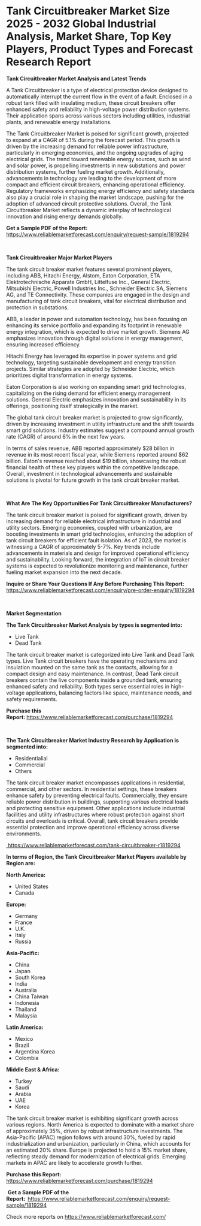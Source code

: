 <p><h1>Tank Circuitbreaker Market Size 2025 - 2032 Global Industrial Analysis, Market Share, Top Key Players, Product Types and Forecast Research Report</h1></p><p><strong>Tank Circuitbreaker Market Analysis and Latest Trends</strong></p>
<p><p>A Tank Circuitbreaker is a type of electrical protection device designed to automatically interrupt the current flow in the event of a fault. Enclosed in a robust tank filled with insulating medium, these circuit breakers offer enhanced safety and reliability in high-voltage power distribution systems. Their application spans across various sectors including utilities, industrial plants, and renewable energy installations.</p><p>The Tank Circuitbreaker Market is poised for significant growth, projected to expand at a CAGR of 5.1% during the forecast period. This growth is driven by the increasing demand for reliable power infrastructure, particularly in emerging economies, and the ongoing upgrades of aging electrical grids. The trend toward renewable energy sources, such as wind and solar power, is propelling investments in new substations and power distribution systems, further fueling market growth. Additionally, advancements in technology are leading to the development of more compact and efficient circuit breakers, enhancing operational efficiency. Regulatory frameworks emphasizing energy efficiency and safety standards also play a crucial role in shaping the market landscape, pushing for the adoption of advanced circuit protective solutions. Overall, the Tank Circuitbreaker Market reflects a dynamic interplay of technological innovation and rising energy demands globally.</p></p>
<p><strong>Get a Sample PDF of the Report:&nbsp;</strong> <a href="https://www.reliablemarketforecast.com/enquiry/request-sample/1819294?utm_campaign=2255&utm_medium=2&utm_source=Github&utm_content=ia&utm_term=14022025&utm_id=tank-circuitbreaker">https://www.reliablemarketforecast.com/enquiry/request-sample/1819294</a></p>
<p>&nbsp;</p>
<p><strong>Tank Circuitbreaker Major Market Players</strong></p>
<p><p>The tank circuit breaker market features several prominent players, including ABB, Hitachi Energy, Alstom, Eaton Corporation, ETA Elektrotechnische Apparate GmbH, Littelfuse Inc., General Electric, Mitsubishi Electric, Powell Industries Inc., Schneider Electric SA, Siemens AG, and TE Connectivity. These companies are engaged in the design and manufacturing of tank circuit breakers, vital for electrical distribution and protection in substations.</p><p>ABB, a leader in power and automation technology, has been focusing on enhancing its service portfolio and expanding its footprint in renewable energy integration, which is expected to drive market growth. Siemens AG emphasizes innovation through digital solutions in energy management, ensuring increased efficiency.</p><p>Hitachi Energy has leveraged its expertise in power systems and grid technology, targeting sustainable development and energy transition projects. Similar strategies are adopted by Schneider Electric, which prioritizes digital transformation in energy systems.</p><p>Eaton Corporation is also working on expanding smart grid technologies, capitalizing on the rising demand for efficient energy management solutions. General Electric emphasizes innovation and sustainability in its offerings, positioning itself strategically in the market.</p><p>The global tank circuit breaker market is projected to grow significantly, driven by increasing investment in utility infrastructure and the shift towards smart grid solutions. Industry estimates suggest a compound annual growth rate (CAGR) of around 6% in the next few years.</p><p>In terms of sales revenue, ABB reported approximately $28 billion in revenue in its most recent fiscal year, while Siemens reported around $62 billion. Eaton's revenue reached about $19 billion, showcasing the robust financial health of these key players within the competitive landscape. Overall, investment in technological advancements and sustainable solutions is pivotal for future growth in the tank circuit breaker market.</p></p>
<p>&nbsp;</p>
<p><strong>What Are The Key Opportunities For Tank Circuitbreaker Manufacturers?</strong></p>
<p><p>The tank circuit breaker market is poised for significant growth, driven by increasing demand for reliable electrical infrastructure in industrial and utility sectors. Emerging economies, coupled with urbanization, are boosting investments in smart grid technologies, enhancing the adoption of tank circuit breakers for efficient fault isolation. As of 2023, the market is witnessing a CAGR of approximately 5-7%. Key trends include advancements in materials and design for improved operational efficiency and sustainability. Looking forward, the integration of IoT in circuit breaker systems is expected to revolutionize monitoring and maintenance, further fueling market expansion into the next decade.</p></p>
<p><strong>Inquire or Share Your Questions If Any Before Purchasing This Report:</strong> <a href="https://www.reliablemarketforecast.com/enquiry/pre-order-enquiry/1819294?utm_campaign=2255&utm_medium=2&utm_source=Github&utm_content=ia&utm_term=14022025&utm_id=tank-circuitbreaker">https://www.reliablemarketforecast.com/enquiry/pre-order-enquiry/1819294</a></p>
<p>&nbsp;</p>
<p><strong>Market Segmentation</strong></p>
<p><strong>The Tank Circuitbreaker Market Analysis by types is segmented into:</strong></p>
<p><ul><li>Live Tank</li><li>Dead Tank</li></ul></p>
<p><p>The tank circuit breaker market is categorized into Live Tank and Dead Tank types. Live Tank circuit breakers have the operating mechanisms and insulation mounted on the same tank as the contacts, allowing for a compact design and easy maintenance. In contrast, Dead Tank circuit breakers contain the live components inside a grounded tank, ensuring enhanced safety and reliability. Both types serve essential roles in high-voltage applications, balancing factors like space, maintenance needs, and safety requirements.</p></p>
<p><strong>Purchase this Report:&nbsp;</strong><a href="https://www.reliablemarketforecast.com/purchase/1819294?utm_campaign=2255&utm_medium=2&utm_source=Github&utm_content=ia&utm_term=14022025&utm_id=tank-circuitbreaker">https://www.reliablemarketforecast.com/purchase/1819294</a></p>
<p>&nbsp;</p>
<p><strong>The Tank Circuitbreaker Market Industry Research by Application is segmented into:</strong></p>
<p><ul><li>Residentialial</li><li>Commercial</li><li>Others</li></ul></p>
<p><p>The tank circuit breaker market encompasses applications in residential, commercial, and other sectors. In residential settings, these breakers enhance safety by preventing electrical faults. Commercially, they ensure reliable power distribution in buildings, supporting various electrical loads and protecting sensitive equipment. Other applications include industrial facilities and utility infrastructures where robust protection against short circuits and overloads is critical. Overall, tank circuit breakers provide essential protection and improve operational efficiency across diverse environments.</p></p>
<p><a href="https://www.reliablemarketforecast.com/tank-circuitbreaker-r1819294?utm_campaign=2255&utm_medium=2&utm_source=Github&utm_content=ia&utm_term=14022025&utm_id=tank-circuitbreaker">&nbsp;https://www.reliablemarketforecast.com/tank-circuitbreaker-r1819294</a></p>
<p><strong>In terms of Region, the Tank Circuitbreaker Market Players available by Region are:</strong></p>
<p>
    <p> <strong> North America: </strong>
        <ul>
            <li>United States</li>
            <li>Canada</li>
        </ul>
        </p> 
    <p> <strong> Europe: </strong>
        <ul>
            <li>Germany</li>
            <li>France</li>
            <li>U.K.</li>
            <li>Italy</li>
            <li>Russia</li>
        </ul>
        </p> 
    <p> <strong> Asia-Pacific: </strong>
        <ul>
            <li>China</li>
            <li>Japan</li>
            <li>South Korea</li>
            <li>India</li>
            <li>Australia</li>
            <li>China Taiwan</li>
            <li>Indonesia</li>
            <li>Thailand</li>
            <li>Malaysia</li>
        </ul>
        </p> 
    <p> <strong> Latin America: </strong>
        <ul>
            <li>Mexico</li>
            <li>Brazil</li>
            <li>Argentina Korea</li>
            <li>Colombia</li>
        </ul>
        </p> 
    <p> <strong> Middle East & Africa: </strong>
        <ul>
            <li>Turkey</li>
            <li>Saudi</li>
            <li>Arabia</li>
            <li>UAE</li>
            <li>Korea</li>
        </ul>
    </p>
    </p>
<p><p>The tank circuit breaker market is exhibiting significant growth across various regions. North America is expected to dominate with a market share of approximately 35%, driven by robust infrastructure investments. The Asia-Pacific (APAC) region follows with around 30%, fueled by rapid industrialization and urbanization, particularly in China, which accounts for an estimated 20% share. Europe is projected to hold a 15% market share, reflecting steady demand for modernization of electrical grids. Emerging markets in APAC are likely to accelerate growth further.</p></p>
<p><strong>Purchase this Report: </strong><a href="https://www.reliablemarketforecast.com/purchase/1819294?utm_campaign=2255&utm_medium=2&utm_source=Github&utm_content=ia&utm_term=14022025&utm_id=tank-circuitbreaker">https://www.reliablemarketforecast.com/purchase/1819294</a></p>
<p>&nbsp;<strong>Get a Sample PDF of the Report:&nbsp;&nbsp;</strong><a href="https://www.reliablemarketforecast.com/enquiry/request-sample/1819294?utm_campaign=2255&utm_medium=2&utm_source=Github&utm_content=ia&utm_term=14022025&utm_id=tank-circuitbreaker">https://www.reliablemarketforecast.com/enquiry/request-sample/1819294</a></p>
<p><strong></strong></p>
<p>Check more reports on <a href="https://www.reliablemarketforecast.com/?utm_campaign=2255&utm_medium=2&utm_source=Github&utm_content=ia&utm_term=14022025&utm_id=tank-circuitbreaker">https://www.reliablemarketforecast.com/</a></p>